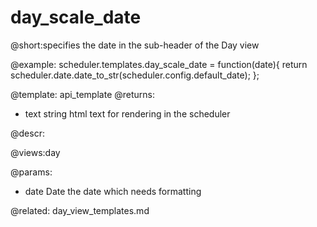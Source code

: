 day_scale_date
=============
@short:specifies the date in the sub-header of the Day view
	
@example:
scheduler.templates.day_scale_date = function(date){
	return scheduler.date.date_to_str(scheduler.config.default_date);
};

@template:	api_template
@returns:
- text    string     html text for rendering in the scheduler

@descr:

@views:day


@params:
- date	Date	the date which needs formatting

@related:
	day_view_templates.md